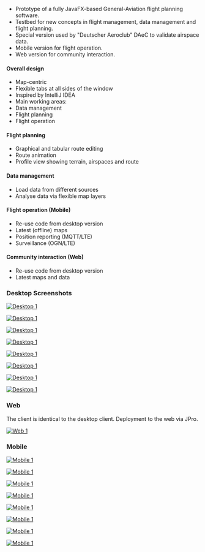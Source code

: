 - Prototype of a fully JavaFX-based General-Aviation flight planning software.
- Testbed for new concepts in flight management, data management and flight planning.
- Special version used by "Deutscher Aeroclub" DAeC to validate airspace data.
- Mobile version for flight operation.
- Web version for community interaction.

#### Overall design

- Map-centric
- Flexible tabs at all sides of the window
- Inspired by IntelliJ IDEA
- Main working areas:
- Data management
- Flight planning
- Flight operation

#### Flight planning
- Graphical and tabular route editing
- Route animation
- Profile view showing terrain, airspaces and route

#### Data management
- Load data from different sources
- Analyse data via flexible map layers

#### Flight operation (Mobile)
- Re-use code from desktop version
- Latest (offline) maps
- Position reporting (MQTT/LTE)
- Surveillance (OGN/LTE)

#### Community interaction (Web)
- Re-use code from desktop version
- Latest maps and data

### Desktop Screenshots

[![Desktop 1](images/desktop/small/mpcopilot-desktop-01.png)]()

[![Desktop 1](images/desktop/small/mpcopilot-desktop-02.png)]()

[![Desktop 1](images/desktop/small/mpcopilot-desktop-03.png)]()

[![Desktop 1](images/desktop/small/mpcopilot-desktop-04.png)]()

[![Desktop 1](images/desktop/small/mpcopilot-desktop-05.png)]()

[![Desktop 1](images/desktop/small/mpcopilot-desktop-06.png)]()

[![Desktop 1](images/desktop/small/mpcopilot-desktop-07.png)]()

[![Desktop 1](images/desktop/small/mpcopilot-desktop-08.png)]()

### Web

The client is identical to the desktop client. Deployment to the web via JPro.

[![Web 1](images/web/small/mpcopilot-web-01.jpg)]()

### Mobile

[![Mobile 1](images/mobile/small/mpcopilot-mobile-01-01.jpg)]()

[![Mobile 1](images/mobile/small/mpcopilot-mobile-01-02.jpg)]()

[![Mobile 1](images/mobile/small/mpcopilot-mobile-02-01.jpg)]()

[![Mobile 1](images/mobile/small/mpcopilot-mobile-02-02.jpg)]()

[![Mobile 1](images/mobile/small/mpcopilot-mobile-03-01.jpg)]()

[![Mobile 1](images/mobile/small/mpcopilot-mobile-03-02.jpg)]()

[![Mobile 1](images/mobile/small/mpcopilot-mobile-04-01.jpg)]()

[![Mobile 1](images/mobile/small/mpcopilot-mobile-04-02.jpg)]()

